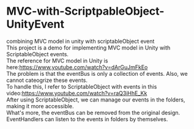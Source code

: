 # MVC-with-ScriptpableObject-UnityEvent
combining MVC model in unity with scriptableObject event  
This project is a demo for implementing MVC model in Unity with ScriptableObject events.  
The reference for MVC model in Unity is here:https://www.youtube.com/watch?v=dArGuJmFkEo   
The problem is that the eventBus is only a collection of events. Also, we cannot cateogrize these events.  
To handle this, I refer to ScriptableObject with events in this video:https://www.youtube.com/watch?v=raQ3iHhE_Kk  
After using ScriptableObject, we can manage our events in the folders, making it more accessible.  
What's more, the eventBus can be removed from the original design.  
EventHandlers can listen to the events in folders by themselves.  
